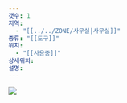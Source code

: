 ```yaml
---
갯수: 1
지역:
  - "[[../../ZONE/사무실|사무실]]"
종류: "[[도구]]"
위치:
  - "[[사용중]]"
상세위치: 
설명:
---
```

![](http://192.168.50.22/devices/240817_IMG_0122.jpg)